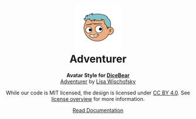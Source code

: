 <h1 align="center"><img src="./tests/svg/0.svg" width="124" /> <br />Adventurer</h1>
<p align="center">
  <strong>Avatar Style for <a href="https://dicebear.com/">DiceBear</a></strong><br />
    <a href="https://www.figma.com/community/file/1035815353921481031">Adventurer</a>
      by <a href="https://www.instagram.com/lischi_art/">Lisa Wischofsky</a>
</p>

<p align="center">
  While our code is MIT licensed, the design is licensed under
    <a href="https://creativecommons.org/licenses/by/4.0/">CC BY 4.0</a>.
  See <a href="https://dicebear.com/licenses">license overview</a> for more information.
</p>

<p align="center">
  <a href="https://dicebear.com/styles/adventurer">
    Read Documentation
  </a>
</p>
